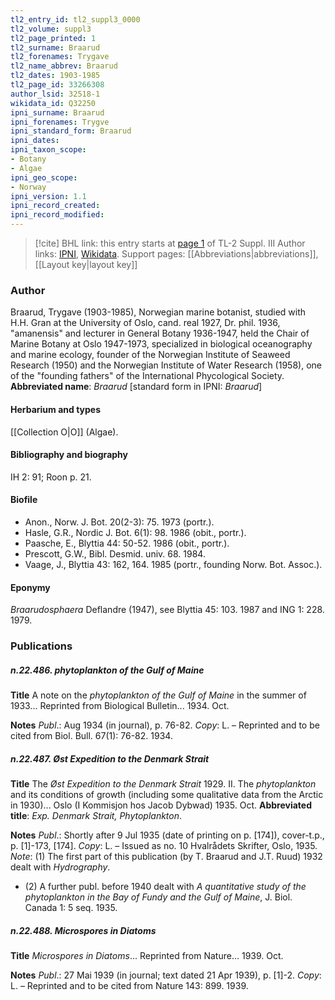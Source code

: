 ```yaml
---
tl2_entry_id: tl2_suppl3_0000
tl2_volume: suppl3
tl2_page_printed: 1
tl2_surname: Braarud
tl2_forenames: Trygave
tl2_name_abbrev: Braarud
tl2_dates: 1903-1985
tl2_page_id: 33266308
author_lsid: 32518-1
wikidata_id: Q32250
ipni_surname: Braarud
ipni_forenames: Trygve
ipni_standard_form: Braarud
ipni_dates: 
ipni_taxon_scope: 
- Botany
- Algae
ipni_geo_scope: 
- Norway
ipni_version: 1.1
ipni_record_created: 
ipni_record_modified:
---
```


> [!cite] BHL link: this entry starts at [page 1](https://www.biodiversitylibrary.org/page/33266308) of TL-2 Suppl. III
> Author links: [IPNI](https://www.ipni.org/a/32518-1), [Wikidata](https://www.wikidata.org/wiki/Q32250). Support pages: [[Abbreviations|abbreviations]], [[Layout key|layout key]]

### Author

Braarud, Trygave (1903-1985), Norwegian marine botanist, studied with H.H. Gran at the University of Oslo, cand. real 1927, Dr. phil. 1936, "amanensis" and lecturer in General Botany 1936-1947, held the Chair of Marine Botany at Oslo 1947-1973, specialized in biological oceanography and marine ecology, founder of the Norwegian Institute of Seaweed Research (1950) and the Norwegian Institute of Water Research (1958), one of the "founding fathers" of the International Phycological Society. 
**Abbreviated name**: *Braarud* \[standard form in IPNI: *Braarud*\]

#### Herbarium and types

[[Collection O|O]] (Algae).

#### Bibliography and biography

IH 2: 91; Roon p. 21.

#### Biofile

- Anon., Norw. J. Bot. 20(2-3): 75. 1973 (portr.).
- Hasle, G.R., Nordic J. Bot. 6(1): 98. 1986 (obit., portr.).
- Paasche, E., Blyttia 44: 50-52. 1986 (obit., portr.).
- Prescott, G.W., Bibl. Desmid. univ. 68. 1984.
- Vaage, J., Blyttia 43: 162, 164. 1985 (portr., founding Norw. Bot. Assoc.).

#### Eponymy

*Braarudosphaera* Deflandre (1947), see Blyttia 45: 103. 1987 and ING 1: 228. 1979.

### Publications

##### n.22.486. phytoplankton of the Gulf of Maine

**Title**
A note on the *phytoplankton of the Gulf of Maine* in the summer of 1933... Reprinted from Biological Bulletin... 1934. Oct.

**Notes**
*Publ*.: Aug 1934 (in journal), p. 76-82. *Copy*: L. – Reprinted and to be cited from Biol. Bull. 67(1): 76-82. 1934.

##### n.22.487. Øst Expedition to the Denmark Strait

**Title**
The *Øst Expedition to the Denmark Strait* 1929. II. The *phytoplankton* and its conditions of growth (including some qualitative data from the Arctic in 1930)... Oslo (I Kommisjon hos Jacob Dybwad) 1935. Oct.
**Abbreviated title**: *Exp. Denmark Strait, Phytoplankton*.

**Notes**
*Publ*.: Shortly after 9 Jul 1935 (date of printing on p. \[174\]), cover-t.p., p. \[1\]-173, \[174\].
*Copy*: L. – Issued as no. 10 Hvalrådets Skrifter, Oslo, 1935.
*Note*: (1) The first part of this publication (by T. Braarud and J.T. Ruud) 1932 dealt with *Hydrography*.
- (2) A further publ. before 1940 dealt with *A quantitative study of the phytoplankton in the Bay of Fundy and the Gulf of Maine*, J. Biol. Canada 1: 5 seq. 1935.

##### n.22.488. Microspores in Diatoms

**Title**
*Microspores in Diatoms*... Reprinted from Nature... 1939. Oct.

**Notes**
*Publ*.: 27 Mai 1939 (in journal; text dated 21 Apr 1939), p. \[1\]-2. *Copy*: L. – Reprinted and to be cited from Nature 143: 899. 1939.

